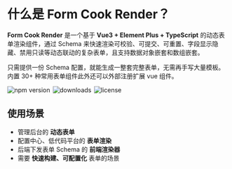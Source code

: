 # 什么是 Form Cook Render？

**Form Cook Render** 是一个基于 **Vue3 + Element Plus + TypeScript** 的动态表单渲染组件，通过 Schema 来快速渲染可校验、可提交、可重置、字段显示隐藏、禁用只读等动态联动的复杂表单，且支持数据对象嵌套和数组嵌套。

只需提供一份 Schema 配置，就能生成一整套完整表单，无需再手写大量模板。内置 30+ 种常用表单组件此外还可以外部注册扩展 vue 组件。

<div style="display:flex;align-items:center;gap:6px;">
  <img src="https://img.shields.io/npm/v/form-cook-render?style=flat-square" alt="npm version" />
  <img src="https://img.shields.io/npm/dt/form-cook-render?style=flat-square" alt="downloads" />
  <img src="https://img.shields.io/npm/l/form-cook-render?style=flat-square" alt="license" />
</div>

<Badges />

## 使用场景

- 管理后台的 **动态表单**
- 配置中心、低代码平台的 **表单渲染**
- 后端下发表单 Schema 的 **前端渲染器**
- 需要 **快速构建、可配置化** 表单的场景
